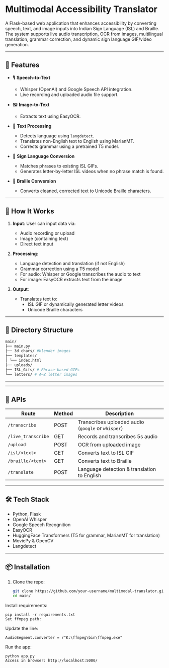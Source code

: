 # Multimodal Accessibility Translator

A Flask-based web application that enhances accessibility by converting speech, text, and image inputs into Indian Sign Language (ISL) and Braille. The system supports live audio transcription, OCR from images, multilingual translation, grammar correction, and dynamic sign language GIF/video generation.

---

## 🔧 Features

- 🎙️ **Speech-to-Text**
  - Whisper (OpenAI) and Google Speech API integration.
  - Live recording and uploaded audio file support.
  
- 🖼️ **Image-to-Text**
  - Extracts text using EasyOCR.
  
- 📝 **Text Processing**
  - Detects language using `langdetect`.
  - Translates non-English text to English using MarianMT.
  - Corrects grammar using a pretrained T5 model.
  
- 🤟 **Sign Language Conversion**
  - Matches phrases to existing ISL GIFs.
  - Generates letter-by-letter ISL videos when no phrase match is found.
  
- 🔡 **Braille Conversion**
  - Converts cleaned, corrected text to Unicode Braille characters.

---

## 🚀 How It Works

1. **Input**: User can input data via:
   - Audio recording or upload
   - Image (containing text)
   - Direct text input

2. **Processing**:
   - Language detection and translation (if not English)
   - Grammar correction using a T5 model
   - For audio: Whisper or Google transcribes the audio to text
   - For image: EasyOCR extracts text from the image

3. **Output**:
   - Translates text to:
     - ISL GIF or dynamically generated letter videos
     - Unicode Braille characters

---

## 📂 Directory Structure
```bash
main/
├── main.py
├── 3d chars/ #blender images
├── templates/
│ └── index.html
├── uploads/
├── ISL_Gifs/ # Phrase-based GIFs
└── letters/ # A–Z letter images
```
---

---

## 🧪 APIs

| Route | Method | Description |
|-------|--------|-------------|
| `/transcribe` | POST | Transcribes uploaded audio (`google` or `whisper`) |
| `/live_transcribe` | GET | Records and transcribes 5s audio |
| `/upload` | POST | OCR from uploaded image |
| `/isl/<text>` | GET | Converts text to ISL GIF |
| `/braille/<text>` | GET | Converts text to Braille |
| `/translate` | POST | Language detection & translation to English |

---

## 🛠️ Tech Stack

- Python, Flask
- OpenAI Whisper
- Google Speech Recognition
- EasyOCR
- HuggingFace Transformers (T5 for grammar, MarianMT for translation)
- MoviePy & OpenCV
- Langdetect

---

## 📦 Installation

1. Clone the repo:

   ```bash
   git clone https://github.com/your-username/multimodal-translator.git
   cd main/
Install requirements:

```
pip install -r requirements.txt
Set ffmpeg path:
```
Update the line:

```
AudioSegment.converter = r"K:\ffmpeg\bin\ffmpeg.exe"
```
Run the app:

```
python app.py
Access in browser: http://localhost:5000/

```

